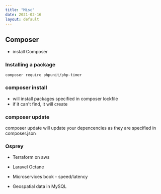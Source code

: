```yaml
---
title: "Misc"
date: 2021-02-16
layout: default
---
```



## Composer

* install Composer

### Installing a package
```
composer require phpunit/php-timer

```

### composer install
* will install packages specified in composer lockfile
* if it can't find, it will create




### composer update
composer update will update your depencencies as they are specified in composer.json


### Osprey
* Terraform on aws

* Laravel Octane
* Microservices book - speed/latency
* Geospatial data in MySQL
